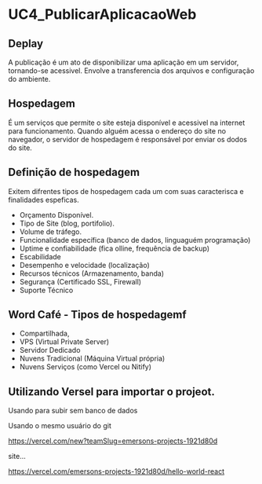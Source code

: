 # UC4_PublicarAplicacaoWeb

## Deplay

A publicação é um ato de disponibilizar uma aplicação em um servidor, tornando-se acessivel.
Envolve a transferencia dos arquivos e configuração do ambiente.

## Hospedagem

É um serviços que permite o site esteja disponível e acessivel na internet para funcionamento.
Quando alguém acessa o endereço do site no navegador, o servidor de hospedagem é responsável por enviar os dodos do site.

## Definição de hospedagem

Exitem difrentes tipos de hospedagem cada um com suas caracterisca e finalidades espeficas.

- Orçamento Disponível.
- Tipo de Site (blog, portifolio).
- Volume de tráfego.
- Funcionalidade específica (banco de dados, linguaguém programação)
- Uptime e confiabilidade (fica olline, frequência de backup)
- Escabilidade
- Desempenho e velocidade (localização)
- Recursos técnicos (Armazenamento, banda)
- Segurança (Certificado SSL, Firewall)
- Suporte Técnico

## Word Café - Tipos de hospedagemf

- Compartilhada,
- VPS (Virtual Private Server)
- Servidor Dedicado
- Nuvens Tradicional (Máquina Virtual própria)
- Nuvens Serviços (como Vercel ou Nitify)


## Utilizando Versel para importar o projeot.

Usando para subir sem banco de dados

Usando o mesmo usuário do git

https://vercel.com/new?teamSlug=emersons-projects-1921d80d



site...

https://vercel.com/emersons-projects-1921d80d/hello-world-react